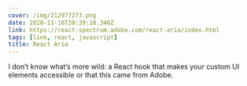 ```yaml
---
cover: /img/212977273.png
date: 2020-11-16T20:39:18.346Z
link: https://react-spectrum.adobe.com/react-aria/index.html
tags: [link, react, javascript]
title: React Aria
---
```


I don’t know what’s more wild: a React hook that makes your custom UI elements accessible or that this came from Adobe.
